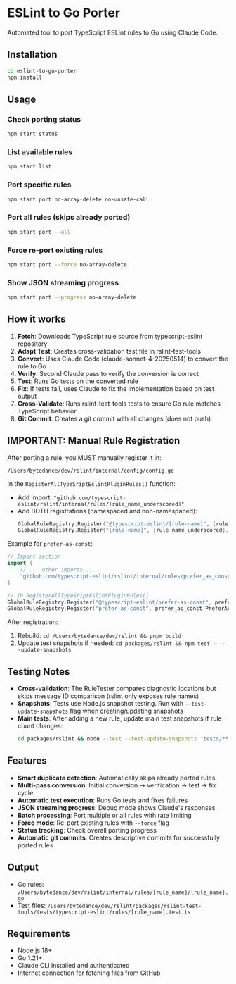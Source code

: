 # ESLint to Go Porter

Automated tool to port TypeScript ESLint rules to Go using Claude Code.

## Installation

```bash
cd eslint-to-go-porter
npm install
```

## Usage

### Check porting status
```bash
npm start status
```

### List available rules
```bash
npm start list
```

### Port specific rules
```bash
npm start port no-array-delete no-unsafe-call
```

### Port all rules (skips already ported)
```bash
npm start port --all
```

### Force re-port existing rules
```bash
npm start port --force no-array-delete
```

### Show JSON streaming progress
```bash
npm start port --progress no-array-delete
```

## How it works

1. **Fetch**: Downloads TypeScript rule source from typescript-eslint repository
2. **Adapt Test**: Creates cross-validation test file in rslint-test-tools
3. **Convert**: Uses Claude Code (claude-sonnet-4-20250514) to convert the rule to Go
4. **Verify**: Second Claude pass to verify the conversion is correct
5. **Test**: Runs Go tests on the converted rule
6. **Fix**: If tests fail, uses Claude to fix the implementation based on test output
7. **Cross-Validate**: Runs rslint-test-tools tests to ensure Go rule matches TypeScript behavior
8. **Git Commit**: Creates a git commit with all changes (does not push)

## IMPORTANT: Manual Rule Registration

After porting a rule, you MUST manually register it in:

`/Users/bytedance/dev/rslint/internal/config/config.go`

In the `RegisterAllTypeSriptEslintPluginRules()` function:
- Add import: `"github.com/typescript-eslint/rslint/internal/rules/[rule_name_underscored]"`
- Add BOTH registrations (namespaced and non-namespaced):
  ```go
  GlobalRuleRegistry.Register("@typescript-eslint/[rule-name]", [rule_name_underscored].[RuleNamePascal]Rule)
  GlobalRuleRegistry.Register("[rule-name]", [rule_name_underscored].[RuleNamePascal]Rule)
  ```

Example for `prefer-as-const`:
```go
// Import section
import (
    // ... other imports ...
    "github.com/typescript-eslint/rslint/internal/rules/prefer_as_const"
)

// In RegisterAllTypeSriptEslintPluginRules()
GlobalRuleRegistry.Register("@typescript-eslint/prefer-as-const", prefer_as_const.PreferAsConstRule)
GlobalRuleRegistry.Register("prefer-as-const", prefer_as_const.PreferAsConstRule)
```

After registration:
1. Rebuild: `cd /Users/bytedance/dev/rslint && pnpm build`
2. Update test snapshots if needed: `cd packages/rslint && npm test -- --update-snapshots`

## Testing Notes

- **Cross-validation**: The RuleTester compares diagnostic locations but skips message ID comparison (rslint only exposes rule names)
- **Snapshots**: Tests use Node.js snapshot testing. Run with `--test-update-snapshots` flag when creating/updating snapshots
- **Main tests**: After adding a new rule, update main test snapshots if rule count changes:
  ```bash
  cd packages/rslint && node --test --test-update-snapshots 'tests/**.test.mjs'
  ```

## Features

- **Smart duplicate detection**: Automatically skips already ported rules
- **Multi-pass conversion**: Initial conversion → verification → test → fix cycle
- **Automatic test execution**: Runs Go tests and fixes failures
- **JSON streaming progress**: Debug mode shows Claude's responses
- **Batch processing**: Port multiple or all rules with rate limiting
- **Force mode**: Re-port existing rules with `--force` flag
- **Status tracking**: Check overall porting progress
- **Automatic git commits**: Creates descriptive commits for successfully ported rules

## Output

- Go rules: `/Users/bytedance/dev/rslint/internal/rules/[rule_name]/[rule_name].go`
- Test files: `/Users/bytedance/dev/rslint/packages/rslint-test-tools/tests/typescript-eslint/rules/[rule_name].test.ts`

## Requirements

- Node.js 18+
- Go 1.21+
- Claude CLI installed and authenticated
- Internet connection for fetching files from GitHub